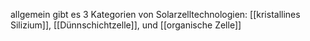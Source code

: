 allgemein gibt es 3 Kategorien von Solarzelltechnologien:
[[kristallines Silizium]], [[Dünnschichtzelle]], und [[organische Zelle]]